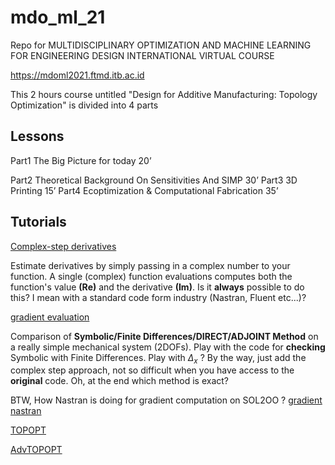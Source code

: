 # mdo_ml_21
Repo for MULTIDISCIPLINARY OPTIMIZATION AND MACHINE LEARNING FOR ENGINEERING DESIGN INTERNATIONAL VIRTUAL COURSE

https://mdoml2021.ftmd.itb.ac.id

This 2 hours course untitled "Design for Additive Manufacturing: Topology Optimization" is divided into 4 parts
## Lessons
Part1 The Big Picture for today  20’

Part2 Theoretical Background On Sensitivities And SIMP 30’
Part3 3D Printing 15’
Part4  Ecoptimization & Computational Fabrication 35’


## Tutorials

 [Complex-step derivatives](http://htmlpreview.github.io/?https://github.com/jomorlier/mdocourse/blob/master/ComplexStep/ComplexStep.html)

Estimate derivatives by simply passing in a complex number to your function.
A single (complex) function evaluations computes both the function's value **(Re)** and the derivative **(Im)**.
Is it **always** possible to do this? I mean with a standard code form industry (Nastran, Fluent etc...)?

 [gradient evaluation](http://htmlpreview.github.io/?https://github.com/jomorlier/mdocourse/blob/master/Sensibility/sensitivity_TD.html)

Comparison of **Symbolic/Finite Differences/DIRECT/ADJOINT Method** on a really simple mechanical system (2DOFs).
Play with the code for **checking** Symbolic with Finite Differences. Play with $\Delta_x$ ?
By the way, just add the complex step approach, not so difficult when you have access to the **original** code.
Oh, at the end which method is exact? 

 BTW, How Nastran is doing for gradient computation on SOL2OO ?
[gradient nastran](https://app.amanote.com/note-taking/document/827200fd-e137-475b-aab5-58d734086654)


[TOPOPT](https://github.com/jomorlier/mdocourse/blob/master/TOPOPT.md)


[AdvTOPOPT](https://github.com/jomorlier/mdocourse/blob/master/AdvTOPOPT.md)

